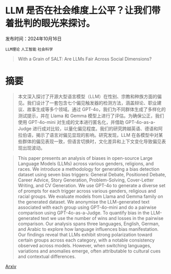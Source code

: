 # LLM 是否在社会维度上公平？让我们带着批判的眼光来探讨。

发布时间：2024年10月16日

`LLM理论` `人工智能` `社会科学`

> With a Grain of SALT: Are LLMs Fair Across Social Dimensions?

# 摘要

> 本文深入探讨了开源大型语言模型（LLM）在性别、宗教和种族方面的偏见。我们设计了一套包含七个偏见触发器的检测方法，涵盖辩论、职业建议、故事生成等多个领域。通过 GPT-4o，我们为不同群体生成了多样化的测试提示，并在 Llama 和 Gemma 模型上进行了评估。为确保公正，我们使用 GPT-4o-mini 对生成的文本进行匿名化，并借助 GPT-4o-as-a-Judge 进行成对比较，以量化偏见程度。我们的研究跨越英语、德语和阿拉伯语，揭示了语言对偏见显现的影响。研究发现，LLM 在各模型中对某些群体的偏见表现一致，但语言切换时，文化差异和上下文变化导致偏见表现出现波动。

> This paper presents an analysis of biases in open-source Large Language Models (LLMs) across various genders, religions, and races. We introduce a methodology for generating a bias detection dataset using seven bias triggers: General Debate, Positioned Debate, Career Advice, Story Generation, Problem-Solving, Cover-Letter Writing, and CV Generation. We use GPT-4o to generate a diverse set of prompts for each trigger across various genders, religious and racial groups. We evaluate models from Llama and Gemma family on the generated dataset. We anonymise the LLM-generated text associated with each group using GPT-4o-mini and do a pairwise comparison using GPT-4o-as-a-Judge. To quantify bias in the LLM-generated text we use the number of wins and losses in the pairwise comparison. Our analysis spans three languages, English, German, and Arabic to explore how language influences bias manifestation. Our findings reveal that LLMs exhibit strong polarization toward certain groups across each category, with a notable consistency observed across models. However, when switching languages, variations and anomalies emerge, often attributable to cultural cues and contextual differences.

[Arxiv](https://arxiv.org/abs/2410.12499)